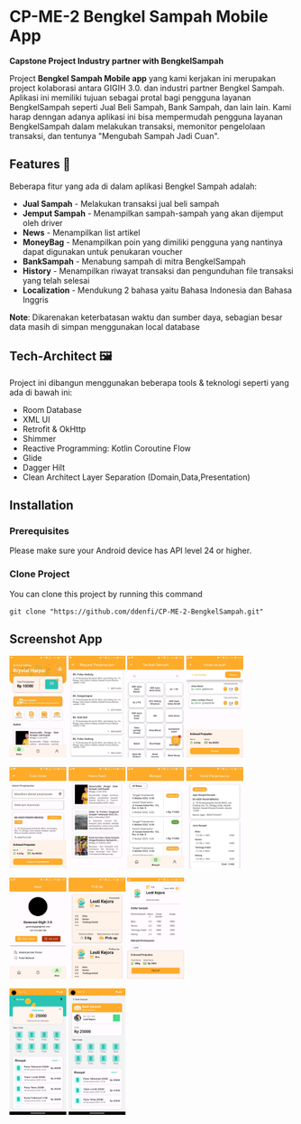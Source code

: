 # CP-ME-2 Bengkel Sampah Mobile App

**Capstone Project Industry partner with BengkelSampah**

Project **Bengkel Sampah Mobile app** yang kami kerjakan ini merupakan project kolaborasi antara GIGIH 3.0. dan industri partner Bengkel Sampah. Aplikasi ini memiliki tujuan sebagai protal bagi pengguna layanan BengkelSampah seperti Jual Beli Sampah, Bank Sampah, dan lain lain. Kami harap denngan adanya aplikasi ini bisa mempermudah pengguna layanan BengkelSampah dalam melakukan transaksi, memonitor pengelolaan transaksi, dan tentunya "Mengubah Sampah Jadi Cuan".

## Features 🚀

Beberapa fitur yang ada di dalam aplikasi Bengkel Sampah adalah:
- **Jual Sampah** - Melakukan transaksi jual beli sampah
- **Jemput Sampah** - Menampilkan sampah-sampah yang akan dijemput oleh driver
- **News** - Menampilkan list artikel
- **MoneyBag** - Menampilkan poin yang dimiliki pengguna yang nantinya dapat digunakan untuk penukaran voucher
- **BankSampah** - Menabung sampah di mitra BengkelSampah
- **History** - Menampilkan riwayat transaksi dan pengunduhan file transaksi yang telah selesai
- **Localization** - Mendukung 2 bahasa yaitu Bahasa Indonesia dan Bahasa Inggris

**Note**: Dikarenakan keterbatasan waktu dan sumber daya, sebagian besar data masih di simpan menggunakan local database

## Tech-Architect 🖼

Project ini dibangun menggunakan beberapa tools & teknologi seperti yang ada di bawah ini:
- Room Database
- XML UI
- Retrofit & OkHttp
- Shimmer
- Reactive Programming: Kotlin Coroutine Flow
- Glide
- Dagger Hilt
- Clean Architect Layer Separation (Domain,Data,Presentation)

## Installation 

### Prerequisites

Please make sure your Android device has API level 24 or higher.

### Clone Project

You can clone this project by running this command

```
git clone "https://github.com/ddenfi/CP-ME-2-BengkelSampah.git"
```

## Screenshot App

<img src="screenshots/dashboard.jpg" width=20%> <img src="screenshots/partner.jpg" width=20%> <img src="screenshots/waste.jpg" width=20%> <img src="screenshots/waste-box.jpg" width=20%>

<img src="screenshots/form.jpg" width=20%> <img src="screenshots/news.jpg" width=20%> <img src="screenshots/history.jpg" width=20%> <img src="screenshots/history-detail.jpg" width=20%>

<img src="screenshots/akun.jpg" width=20%> <img src="screenshots/pick-up.jpg" width=20%> <img src="screenshots/pick-up-detail.jpg" width=20%>

<img src="screenshots/money-bag.png" width=20%> <img src="screenshots/waste-bank.png" width=20%> 


